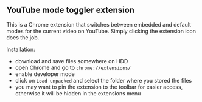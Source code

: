 ## YouTube mode toggler extension

This is a Chrome extension that switches between embedded and default modes for the current video on YouTube. Simply clicking the extension icon does the job.

Installation:
- download and save files somewhere on HDD
- open Chrome and go to `chrome://extensions/`
- enable developer mode
- click on `Load unpacked` and select the folder where you stored the files
- you may want to pin the extension to the toolbar for easier access, otherwise it will be hidden in the extensions menu


